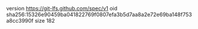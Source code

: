 version https://git-lfs.github.com/spec/v1
oid sha256:15326e90459ba041822769f0807efa3b5d7aa8a2e72e69ba148f753a8cc3990f
size 182
